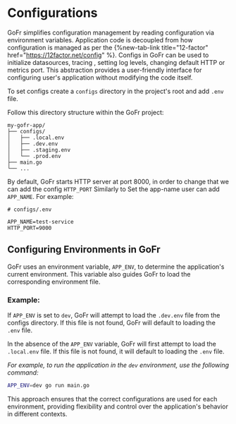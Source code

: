 # Configurations

GoFr simplifies configuration management by reading configuration via environment variables.
Application code is decoupled from how configuration is managed as per the {%new-tab-link title="12-factor" href="https://12factor.net/config" %}.
Configs in GoFr can be used to initialize datasources, tracing , setting log levels, changing default HTTP or metrics port.
This abstraction provides a user-friendly interface for configuring user's application without modifying the code itself.

To set configs create a `configs` directory in the project's root and add `.env` file.

Follow this directory structure within the GoFr project:
```dotenv
my-gofr-app/
├── configs/
│   ├── .local.env
│   ├── .dev.env
│   ├── .staging.env
│   └── .prod.env
├── main.go
└── ...
```

By default, GoFr starts HTTP server at port 8000, in order to change that we can add the config `HTTP_PORT`
Similarly to Set the app-name user can add `APP_NAME`. For example:

```dotenv
# configs/.env

APP_NAME=test-service
HTTP_PORT=9000
```

## Configuring Environments in GoFr
GoFr uses an environment variable, `APP_ENV`, to determine the application's current environment. This variable also guides GoFr to load the corresponding environment file.

### Example:
If `APP_ENV` is set to `dev`, GoFr will attempt to load the `.dev.env` file from the configs directory. If this file is not found, GoFr will default to loading the `.env` file.

In the absence of the `APP_ENV` variable, GoFr will first attempt to load the `.local.env` file. If this file is not found, it will default to loading the `.env` file.

_For example, to run the application in the `dev` environment, use the following command:_

```bash
APP_ENV=dev go run main.go
```


This approach ensures that the correct configurations are used for each environment, providing flexibility and control over the application's behavior in different contexts.